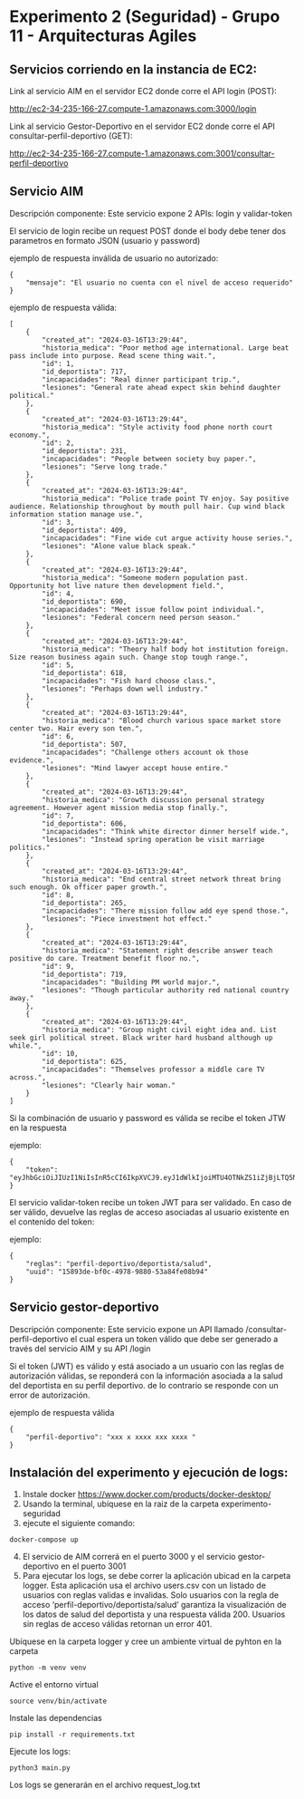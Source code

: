 Experimento 2 (Seguridad) - Grupo 11 - Arquitecturas Agiles
==========================

## Servicios corriendo en la instancia de EC2:

Link al servicio AIM en el servidor EC2 donde corre el API login (POST):

http://ec2-34-235-166-27.compute-1.amazonaws.com:3000/login


Link al servicio Gestor-Deportivo en el servidor EC2 donde corre el API consultar-perfil-deportivo (GET):

http://ec2-34-235-166-27.compute-1.amazonaws.com:3001/consultar-perfil-deportivo


## Servicio AIM
Descripción componente: Este servicio expone 2 APIs: login y validar-token

El servicio de login recibe un request POST donde el body debe tener dos parametros en formato JSON (usuario y password)

ejemplo de respuesta inválida de usuario no autorizado:

```
{
    "mensaje": "El usuario no cuenta con el nivel de acceso requerido"
}
```

ejemplo de respuesta válida:

```
[
    {
        "created_at": "2024-03-16T13:29:44",
        "historia_medica": "Poor method age international. Large beat pass include into purpose. Read scene thing wait.",
        "id": 1,
        "id_deportista": 717,
        "incapacidades": "Real dinner participant trip.",
        "lesiones": "General rate ahead expect skin behind daughter political."
    },
    {
        "created_at": "2024-03-16T13:29:44",
        "historia_medica": "Style activity food phone north court economy.",
        "id": 2,
        "id_deportista": 231,
        "incapacidades": "People between society buy paper.",
        "lesiones": "Serve long trade."
    },
    {
        "created_at": "2024-03-16T13:29:44",
        "historia_medica": "Police trade point TV enjoy. Say positive audience. Relationship throughout by mouth pull hair. Cup wind black information station manage use.",
        "id": 3,
        "id_deportista": 409,
        "incapacidades": "Fine wide cut argue activity house series.",
        "lesiones": "Alone value black speak."
    },
    {
        "created_at": "2024-03-16T13:29:44",
        "historia_medica": "Someone modern population past. Opportunity hot live nature then development field.",
        "id": 4,
        "id_deportista": 690,
        "incapacidades": "Meet issue follow point individual.",
        "lesiones": "Federal concern need person season."
    },
    {
        "created_at": "2024-03-16T13:29:44",
        "historia_medica": "Theory half body hot institution foreign. Size reason business again such. Change stop tough range.",
        "id": 5,
        "id_deportista": 618,
        "incapacidades": "Fish hard choose class.",
        "lesiones": "Perhaps down well industry."
    },
    {
        "created_at": "2024-03-16T13:29:44",
        "historia_medica": "Blood church various space market store center two. Hair every son ten.",
        "id": 6,
        "id_deportista": 507,
        "incapacidades": "Challenge others account ok those evidence.",
        "lesiones": "Mind lawyer accept house entire."
    },
    {
        "created_at": "2024-03-16T13:29:44",
        "historia_medica": "Growth discussion personal strategy agreement. However agent mission media stop finally.",
        "id": 7,
        "id_deportista": 606,
        "incapacidades": "Think white director dinner herself wide.",
        "lesiones": "Instead spring operation be visit marriage politics."
    },
    {
        "created_at": "2024-03-16T13:29:44",
        "historia_medica": "End central street network threat bring such enough. Ok officer paper growth.",
        "id": 8,
        "id_deportista": 265,
        "incapacidades": "There mission follow add eye spend those.",
        "lesiones": "Piece investment hot effect."
    },
    {
        "created_at": "2024-03-16T13:29:44",
        "historia_medica": "Statement right describe answer teach positive do care. Treatment benefit floor no.",
        "id": 9,
        "id_deportista": 719,
        "incapacidades": "Building PM world major.",
        "lesiones": "Though particular authority red national country away."
    },
    {
        "created_at": "2024-03-16T13:29:44",
        "historia_medica": "Group night civil eight idea and. List seek girl political street. Black writer hard husband although up while.",
        "id": 10,
        "id_deportista": 625,
        "incapacidades": "Themselves professor a middle care TV across.",
        "lesiones": "Clearly hair woman."
    }
]
```

Si la combinación de usuario y password es válida se recibe el token JTW en la respuesta

ejemplo:
```
{
    "token": "eyJhbGciOiJIUzI1NiIsInR5cCI6IkpXVCJ9.eyJ1dWlkIjoiMTU4OTNkZS1iZjBjLTQ5NzgtOTg4MC01M2E4NGZlMDhiOTQifQ.eGmAmQoGDr8Cf_WBKAtScUa5e7Y4gx9E24emidhb19U"
}
```

El servicio validar-token recibe un token JWT para ser validado. En caso de ser válido, devuelve las reglas de acceso asociadas al usuario existente en el contenido del token:

ejemplo:
```
{
    "reglas": "perfil-deportivo/deportista/salud",
    "uuid": "15893de-bf0c-4978-9880-53a84fe08b94"
}
```

## Servicio gestor-deportivo
Descripción componente: Este servicio expone un API llamado /consultar-perfil-deportivo el cual espera un token válido que debe ser generado a través del servicio AIM y su API /login

Si el token (JWT) es válido y está asociado a un usuario con las reglas de autorización válidas, se reponderá con la información asociada a la salud del deportista en su perfil deportivo. de lo contrario se responde con un error de autorización.

ejemplo de respuesta válida
```
{
    "perfil-deportivo": "xxx x xxxx xxx xxxx "
}
```

## Instalación del experimento y ejecución de logs:
1. Instale docker https://www.docker.com/products/docker-desktop/
2. Usando la terminal, ubíquese en la raiz de la carpeta experimento-seguridad
3. ejecute el siguiente comando:

```
docker-compose up
```

4. El servicio de AIM correrá en el puerto 3000 y el servicio gestor-deportivo en el puerto 3001
5. Para ejecutar los logs, se debe correr la aplicación ubicad en la carpeta logger. Esta aplicación usa el archivo users.csv con un listado de usuarios con reglas validas e invalidas. Solo usuarios con la regla de acceso ‘perfil-deportivo/deportista/salud’ garantiza la visualización de los datos de salud del deportista y una respuesta válida 200. Usuarios sin reglas de acceso válidas retornan un error 401.

Ubíquese en la carpeta logger y cree un ambiente virtual de pyhton en la carpeta

    python -m venv venv

Active el entorno virtual

    source venv/bin/activate

Instale las dependencias

    pip install -r requirements.txt

Ejecute los logs:

    python3 main.py


Los logs se generarán en el archivo request_log.txt
